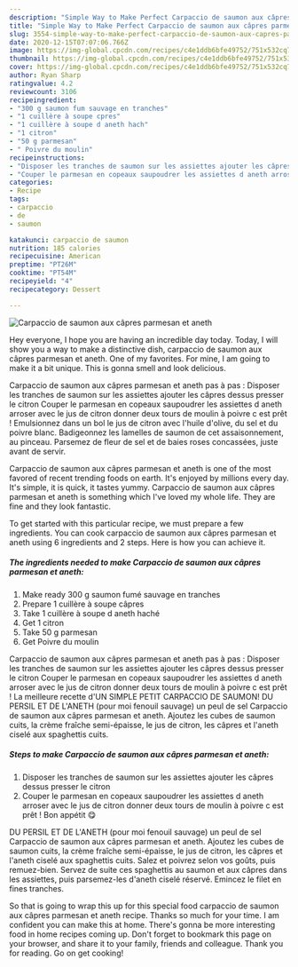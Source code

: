 ```yaml
---
description: "Simple Way to Make Perfect Carpaccio de saumon aux câpres parmesan et aneth"
title: "Simple Way to Make Perfect Carpaccio de saumon aux câpres parmesan et aneth"
slug: 3554-simple-way-to-make-perfect-carpaccio-de-saumon-aux-capres-parmesan-et-aneth
date: 2020-12-15T07:07:06.766Z
image: https://img-global.cpcdn.com/recipes/c4e1ddb6bfe49752/751x532cq70/carpaccio-de-saumon-aux-capres-parmesan-et-aneth-photo-principale-de-la-recette.jpg
thumbnail: https://img-global.cpcdn.com/recipes/c4e1ddb6bfe49752/751x532cq70/carpaccio-de-saumon-aux-capres-parmesan-et-aneth-photo-principale-de-la-recette.jpg
cover: https://img-global.cpcdn.com/recipes/c4e1ddb6bfe49752/751x532cq70/carpaccio-de-saumon-aux-capres-parmesan-et-aneth-photo-principale-de-la-recette.jpg
author: Ryan Sharp
ratingvalue: 4.2
reviewcount: 3106
recipeingredient:
- "300 g saumon fum sauvage en tranches"
- "1 cuillère à soupe cpres"
- "1 cuillère à soupe d aneth hach"
- "1 citron"
- "50 g parmesan"
- " Poivre du moulin"
recipeinstructions:
- "Disposer les tranches de saumon sur les assiettes ajouter les câpres dessus presser le citron"
- "Couper le parmesan en copeaux saupoudrer les assiettes d aneth arroser avec le jus de citron donner deux tours de moulin à poivre c est prêt ! Bon appétit 😋"
categories:
- Recipe
tags:
- carpaccio
- de
- saumon

katakunci: carpaccio de saumon 
nutrition: 185 calories
recipecuisine: American
preptime: "PT26M"
cooktime: "PT54M"
recipeyield: "4"
recipecategory: Dessert

---
```



![Carpaccio de saumon aux câpres parmesan et aneth](https://img-global.cpcdn.com/recipes/c4e1ddb6bfe49752/751x532cq70/carpaccio-de-saumon-aux-capres-parmesan-et-aneth-photo-principale-de-la-recette.jpg)

Hey everyone, I hope you are having an incredible day today. Today, I will show you a way to make a distinctive dish, carpaccio de saumon aux câpres parmesan et aneth. One of my favorites. For mine, I am going to make it a bit unique. This is gonna smell and look delicious.

Carpaccio de saumon aux câpres parmesan et aneth pas à pas : Disposer les tranches de saumon sur les assiettes ajouter les câpres dessus presser le citron Couper le parmesan en copeaux saupoudrer les assiettes d aneth arroser avec le jus de citron donner deux tours de moulin à poivre c est prêt ! Emulsionnez dans un bol le jus de citron avec l&#39;huile d&#39;olive, du sel et du poivre blanc. Badigeonnez les lamelles de saumon de cet assaisonnement, au pinceau. Parsemez de fleur de sel et de baies roses concassées, juste avant de servir.

Carpaccio de saumon aux câpres parmesan et aneth is one of the most favored of recent trending foods on earth. It's enjoyed by millions every day. It's simple, it is quick, it tastes yummy. Carpaccio de saumon aux câpres parmesan et aneth is something which I've loved my whole life. They are fine and they look fantastic.


To get started with this particular recipe, we must prepare a few ingredients. You can cook carpaccio de saumon aux câpres parmesan et aneth using 6 ingredients and 2 steps. Here is how you can achieve it.

<!--inarticleads1-->

##### The ingredients needed to make Carpaccio de saumon aux câpres parmesan et aneth:

1. Make ready 300 g saumon fumé sauvage en tranches
1. Prepare 1 cuillère à soupe câpres
1. Take 1 cuillère à soupe d aneth haché
1. Get 1 citron
1. Take 50 g parmesan
1. Get  Poivre du moulin


Carpaccio de saumon aux câpres parmesan et aneth pas à pas : Disposer les tranches de saumon sur les assiettes ajouter les câpres dessus presser le citron Couper le parmesan en copeaux saupoudrer les assiettes d aneth arroser avec le jus de citron donner deux tours de moulin à poivre c est prêt ! La meilleure recette d&#39;UN SIMPLE PETIT CARPACCIO DE SAUMON! DU PERSIL ET DE L&#39;ANETH (pour moi fenouil sauvage) un peul de sel Carpaccio de saumon aux câpres parmesan et aneth. Ajoutez les cubes de saumon cuits, la crème fraîche semi-épaisse, le jus de citron, les câpres et l&#39;aneth ciselé aux spaghettis cuits. 

<!--inarticleads2-->

##### Steps to make Carpaccio de saumon aux câpres parmesan et aneth:

1. Disposer les tranches de saumon sur les assiettes ajouter les câpres dessus presser le citron
1. Couper le parmesan en copeaux saupoudrer les assiettes d aneth arroser avec le jus de citron donner deux tours de moulin à poivre c est prêt ! Bon appétit 😋


DU PERSIL ET DE L&#39;ANETH (pour moi fenouil sauvage) un peul de sel Carpaccio de saumon aux câpres parmesan et aneth. Ajoutez les cubes de saumon cuits, la crème fraîche semi-épaisse, le jus de citron, les câpres et l&#39;aneth ciselé aux spaghettis cuits. Salez et poivrez selon vos goûts, puis remuez-bien. Servez de suite ces spaghettis au saumon et aux câpres dans les assiettes, puis parsemez-les d&#39;aneth ciselé réservé. Emincez le filet en fines tranches. 

So that is going to wrap this up for this special food carpaccio de saumon aux câpres parmesan et aneth recipe. Thanks so much for your time. I am confident you can make this at home. There's gonna be more interesting food in home recipes coming up. Don't forget to bookmark this page on your browser, and share it to your family, friends and colleague. Thank you for reading. Go on get cooking!
